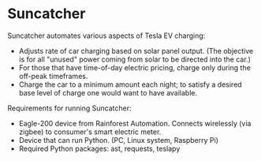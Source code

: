 # Suncatcher

Suncatcher automates various aspects of Tesla EV charging:
<ul>
  <li>Adjusts rate of car charging based on solar panel output.  (The objective is for all "unused" power coming from solar to be directed into the car.)</li>
  <li>For those that have time-of-day electric pricing, charge only during the off-peak timeframes.</li>
  <li>Charge the car to a minimum amount each night; to satisfy a desired base level of charge one would want to have available.</li>
</ul>

Requirements for running Suncatcher:
<ul>
  <li>Eagle-200 device from Rainforest Automation.  Connects wirelessly (via zigbee) to consumer's smart electric meter.</li>
  <li>Device that can run Python. (PC, Linux system, Raspberry Pi)</li>
  <li>Required Python packages:  ast, requests, teslapy</li>
</ul>


